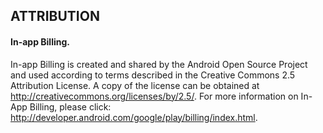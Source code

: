 ## ATTRIBUTION

#### In-app Billing.
In-app Billing is created and shared by the Android Open Source Project and used according to terms described in the Creative Commons 2.5 Attribution License. A copy of the license can be obtained at http://creativecommons.org/licenses/by/2.5/. For more information on In-App Billing, please click: http://developer.android.com/google/play/billing/index.html.